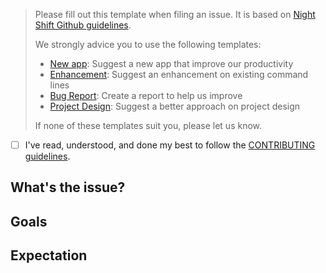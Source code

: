 > Please fill out this template when filing an issue. It is based on [Night Shift Github guidelines](https://github.com/nshift/github-guidelines).
>
> We strongly advice you to use the following templates:
>
> * [New app](/nshift/shift/blob/master/issues/new?template=new-apps.md): Suggest a new app that improve our productivity
> * [Enhancement](/nshift/shift/blob/master/issues/new?template=enhancement.md): Suggest an enhancement on existing command lines
> * [Bug Report](/nshift/shift/blob/master/issues/new?template=bug-report.md): Create a report to help us improve
> * [Project Design](/nshift/shift/blob/master/issues/new?template=project-design.md): Suggest a better approach on project design
>
> If none of these templates suit you, please let us know.

* [ ] I've read, understood, and done my best to follow the [CONTRIBUTING guidelines](/nshift/shift/blob/master/CONTRIBUTING.md).

## What's the issue?
<!-- Describe the context of the issue. -->
<!-- Describe the action that produces the issue. -->

## Goals
<!-- List the high-level objectives of this issue. -->
<!-- Include any relevant context. -->

## Expectation
<!-- Describe your expectation. -->
